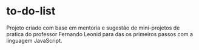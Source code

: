 # to-do-list

Projeto criado com base em mentoria e sugestão de mini-projetos de pratica do professor Fernando Leonid para das os primeiros passos com a linguagem JavaScript.
